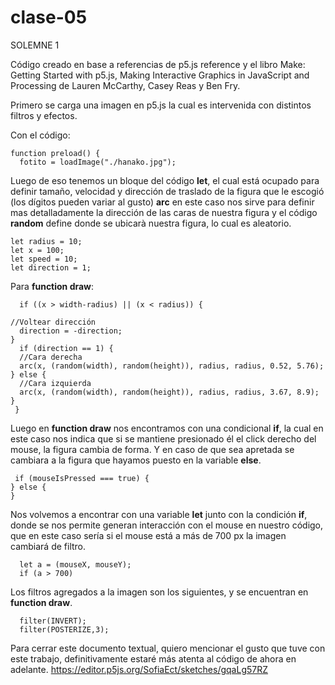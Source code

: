 # clase-05
SOLEMNE 1

Código creado en base a referencias de p5.js reference y el libro Make: Getting Started with p5.js, Making Interactive Graphics in JavaScript and Processing de Lauren McCarthy, Casey Reas y Ben Fry.

Primero se carga una imagen en p5.js la cual es intervenida con distintos filtros y efectos.

Con el código:
~~~
function preload() {
  fotito = loadImage("./hanako.jpg");
~~~

Luego de eso tenemos un bloque del código __let__, el cual está ocupado para definir tamaño, velocidad y dirección de traslado de la figura que le escogió (los dígitos pueden variar al gusto) __arc__ en este caso nos sirve para definir mas detalladamente la dirección de las caras de nuestra figura y el código __random__ define donde se ubicarà nuestra figura, lo cual es aleatorio.
~~~
let radius = 10;
let x = 100;
let speed = 10;
let direction = 1;
~~~
Para __function draw__:
~~~
  if ((x > width-radius) || (x < radius)) { 
    
//Voltear dirección
  direction = -direction;
}
  if (direction == 1) {
  //Cara derecha
  arc(x, (random(width), random(height)), radius, radius, 0.52, 5.76); 
} else {
  //Cara izquierda
  arc(x, (random(width), random(height)), radius, radius, 3.67, 8.9); 
}
 }
~~~

Luego en __function draw__ nos encontramos con una condicional __if__, la cual en este caso nos indica que si se mantiene presionado él el click derecho del mouse, la figura cambia de forma. Y en caso de que sea apretada se cambiara a la figura que hayamos puesto en la variable __else__.
~~~
 if (mouseIsPressed === true) {
} else {
}
~~~

Nos volvemos a encontrar con una variable __let__ junto con la condición __if__, donde se nos permite generan interacción con el mouse en nuestro código, que en este caso sería si el mouse está a más de 700 px la imagen cambiará de filtro.
~~~
  let a = (mouseX, mouseY);
  if (a > 700)
~~~

Los filtros agregados a la imagen son los siguientes, y se encuentran en __function draw__.
~~~
  filter(INVERT);
  filter(POSTERIZE,3);
~~~
Para cerrar este documento textual, quiero mencionar el gusto que tuve con este trabajo, definitivamente estaré más atenta al código de ahora en adelante.
https://editor.p5js.org/SofiaEct/sketches/gqaLg57RZ
